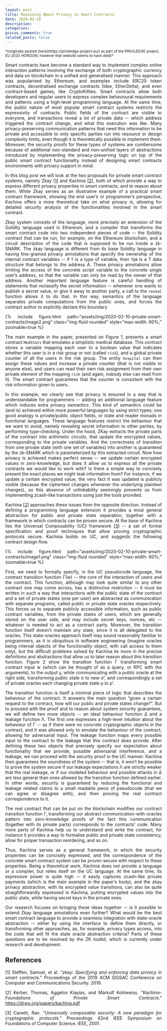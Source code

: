 ```yaml
---
layout: post
title: Reasoning About Privacy in Smart Contracts
date: 2020-02-10
description: 
categories:
giscus_comments: true
related_posts: false
---
```


<style type="text/css">
  p {
    text-align: justify;
  }

  figure {
    text-align: center;
    margin-left: auto;
    margin-right: auto;
  }

  .img-fluid {
    max-width: 85%;
  }
</style>


<small>
*(originally posted
[here](https://priviledge-project.eu/)
as part of the PRIViLEDGE project, EU 2020 HORIZON; however that
website seems to have died)*
</small>


Smart contracts have become a standard way to implement complex online interaction patterns involving the exchange of both cryptographic currency and data on blockchain in a unified and generalised manner. This approach was popularised by Ethereum, and examples include ERC20 token contracts, decentralised exchange contracts (Idex, EtherDelta), and even contract-based games, like CryptoKitties. Smart contracts allow both developers and regular users to express complex behavioural requirements and patterns using a high-level programming language. At the same time, the public nature of most popular smart contract systems restricts the expressivity of contracts. Public fields of the contract are visible to everyone, and transactions reveal a lot of private data -- which address triggered the contract change, and what this execution was like. Many privacy-preserving communication patterns that need this information to be private and accessible to only specific parties run into resource or design complexity limits, even though it is theoretically possible to implement them. Moreover, the security proofs for these types of systems are cumbersome because of additional non-standard and non-unified layers of abstractions introduced by implementing the privacy-preserving logic on top of the public smart contract functionality instead of designing smart contracts environments with privacy support in mind. 

In this blog post we will look at the two proposals for private smart contract systems, namely Zkay [[1](#ref1)] and Kachina [[2](#ref2)], both of which provide a way to express different privacy properties in smart contracts, and to reason about them. While Zkay serves as an illustrative example of a practical smart contract framework, showing the end user’s or programmer’s perspective, Kachina offers a more theoretical take on what privacy is, allowing for detailed security analysis of the functionalities involved in the smart contract.

Zkay system consists of the language, more precisely an extension of the Solidity language used in Ethereum, and a compiler that transforms the smart contract code into two independent pieces of code -- the Solidity contract that can be run, for example, on the Ethereum blockchain, and a circuit description of the code that is supposed to be run inside a zk-SNARK. The zkay language is different from its base Solidity language in having fine-grained privacy annotations that specify the ownership of the internal contract variables -- if `T` is a type of variable, then `T@A` is a T data structure that belongs to the address A. These privacy annotations allow limiting the access of the concrete script variable to the concrete single user’s address, so that the variable can only be read by the owner of that address. Another important language feature is careful handling of statements that reclassify the secret information -- whenever one wants to publish a secret value, or give it away to another party, a call to the `reveal` function allows it to do that. In this way, semantics of the language separates private computations from the public ones, and forces the contract author to explicitly declare this boundary.


{% include figure.html path="assets/img/2020-02-10-private-smart-contracts/image2.png" class="img-fluid rounded"  style="max-width: 60%;" zoomable=true %}

The main example in the paper, presented on Figure 1, presents a smart contract `MedStats` that emulates a simplistic medical database. This contract stores a variable mapping each user to a boolean value that indicates whether this user is in a risk group or not (called `risk`), and a global private counter of all the users in the risk group. The entity `hospital` can then assign these values and increase a private counter (that is not visible to anyone else), and users can read their own risk assignment from their own private element of the mapping `risk` (and again, nobody else can read from it). The smart contract guarantees that the counter is consistent with the risk information given to users. 

In this example, we clearly see that privacy is ensured in a way that is understandable for programmers -- adding an additional language feature which induces extra privacy semantics. This kind of semantics could be (and is) achieved within more powerful languages by using strict types; one good analogy is private/public object fields, or state and reader monads in functional languages. These language features restrict the behaviour that we want to avoid, namely revealing secret information to other parties, by performing type-checking. Under the hood, ZKay extracts the private parts of the contract into arithmetic circuits, that update the encrypted values, corresponding to the private variables. And the correctness of transition from one private state (with one set of variables) into another is guaranteed by the zk-SNARK which is parameterized by this extracted circuit. Now how privacy is achieved makes perfect sense -- we update certain encrypted values in zero-knowledge, but does it allow us to express all the private contracts we would like to work with? Is there a simple way to concisely present the exact places we might leak information from? For instance, if we update a certain encrypted value, the very fact it was updated is publicly visible (because the ciphertext changes whenever the underlying plaintext changes), so this absence of unlinkability seemingly prevents us from implementing zcash-like transactions using just the tools provided.

Kachina [[2](#ref2)] approaches these issues from the opposite direction. Instead of defining a programming language extension it provides a most general abstraction for public and private state separation, together with a framework in which contracts can be proven secure. At the base of Kachina lies the Universal Composability (UC) framework [[3](#ref3)] -- a set of formal specification and proof techniques that allow proving cryptographic protocols secure. Kachina builds on UC, and suggests the following contract design flow. 


{% include figure.html path="assets/img/2020-02-10-private-smart-contracts/image1.png" class="img-fluid rounded"  style="max-width: 60%;" zoomable=true %}

First, we need to formally specify, in the UC pseudocode language, the contract transition function Γ(w) -- the core of the interaction of users and the contract. This function, although may look quite similar to any other contract one may come across, has a distinctive restriction -- it must be written in such a way that interactions with the public state of the contract and a set of private states (one per user) are abstracted as communication with separate programs, called public or private state oracles respectively. This forces us to separate publicly accessible information, such as public contract variables, from the private states of users, which are generally stored on the user side, and may include secret keys, nonces, etc -- whatever is needed to act as a contract party. Moreover, the transition function itself doesn’t maintain any state, since it is all delegated to the oracles. This state-oracles approach itself may sound reasonably familiar to programmers, as it is ubiquitous in software engineering (imagine oracles being internal objects of the functionality object, with call access to them only), but the difficult problems solved by Kachina lie more in the precise definitions and abstractions that allow us to later reason about this transition function. Figure 2 show the transition function Γ transforming smart contract input w (which can be thought of as a query, or RPC with the arguments), to the output y, while communicating with a public oracle at the right side, transforming public state σ to new σ’, and correspondingly a set of private oracles each changing private state ρ to ρ’.

The transition function is itself a minimal piece of logic that describes the behaviour of the contract. It answers the main question “given a certain request to the contract, how will our public and private states change?”. But to proceed with the proof and to reason about system security guarantees, we will define two more objects -- an ideal behaviour function Δ and a leakage function Λ. The first one expresses a high-level intuition about the behaviour of Γ -- as if there were no concrete cryptographic objects in the contract, and it was allowed only to emulate the behaviour of the contract, allowing for adversarial input. The leakage function maps every possible input to the contract to the leakage that this contract does provide. After defining these two objects that precisely specify our expectation about functionality that we provide, possible adversarial interference, and a leakage, we can proceed with the security proof in the UC manner. Kachina then guarantees the soundness of the system -- that is, it won’t be possible to prove the system secure if our leakage expectations Λ are strictly weaker that the real leakage, or if our modeled behaviour and possible attacks in Δ are less general than ones allowed by the transition function defined earlier. In other words, security is guaranteed by reducing the functional and leakage related claims to a small readable piece of pseudocode (that we can agree or disagree with), and then proving the real contract correspondence to it.

The real contract that can be put on the blockchain modifies our contract transition function Γ, transforming our abstract communication-with-oracles pattern into zero-knowledge proofs of the fact this communication (together with its private parts) corresponds to the contracts’ code. Many more parts of Kachina help us to understand and write the contract, for instance it provides a way to formalise public and private state consistency, allow for proper transaction reordering, and so on.

Thus, Kachina serves as a general framework, in which the security properties can be concisely expressed, and the correspondence of the concrete smart contract system can be proven secure with respect to these properties. Being a theoretical work, Kachina does not provide a language or a compiler, but relies itself on the UC language. At the same time, its expressive power is quite high -- it easily captures zcash-like private payments (which is the main example in the paper’s body), and the zkay privacy abstraction, with its encrypted value transitions, can also be quite straightforwardly expressed in Kachina, putting encrypted values into the public state, while having secret keys in the private ones.

Our research focuses on bringing these ideas together -- is it possible to extend Zkay language annotations even further? What would be the best smart contract language to provide a seamless integration with state-oracle abstraction -- either by using the interface to define them directly, or transforming other approaches, as, for example, privacy types access, into the code that will fit the state oracle abstraction criteria? Parts of these questions are to be resolved by the ZK toolkit, which is currently under research and development.


## References
<a name="#ref1">[1]</a> Steffen, Samuel, et al. *"zkay: Specifying and enforcing data privacy in smart contracts."* Proceedings of the 2019 ACM SIGSAC Conference on Computer and Communications Security. 2019.

<a name="#ref1">[2]</a> Kerber, Thomas, Aggelos Kiayias, and Markulf Kohlweiss. *"Kachina–Foundations of Private Smart Contracts."* https://drwx.org/papers/kachina.pdf

<a name="#ref1">[3]</a> Canetti, Ran. *"Universally composable security: A new paradigm for cryptographic protocols."* Proceedings 42nd IEEE Symposium on Foundations of Computer Science. IEEE, 2001.

